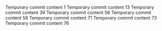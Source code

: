 Temporary commit content 1
Temporary commit content 13
Temporary commit content 39
Temporary commit content 56
Temporary commit content 58
Temporary commit content 71
Temporary commit content 73
Temporary commit content 76
